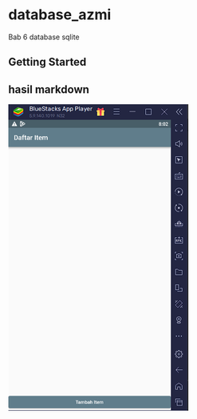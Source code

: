 # database_azmi

Bab 6 database sqlite

## Getting Started

## hasil markdown
![images](Hasil/hasil.png)